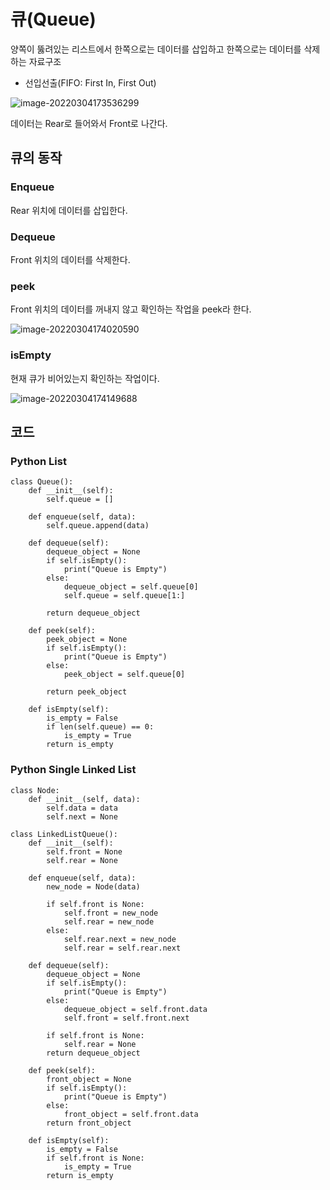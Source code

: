 # 큐(Queue)

양쪽이 뚫려있는 리스트에서 한쪽으로는 데이터를 삽입하고 한쪽으로는 데이터를 삭제하는 자료구조

- 선입선출(FIFO: First In, First Out)

![image-20220304173536299](C:\Users\gkgpa\AppData\Roaming\Typora\typora-user-images\image-20220304173536299.png)

데이터는 Rear로 들어와서 Front로 나간다.

## 큐의 동작

### Enqueue

Rear 위치에 데이터를 삽입한다.



### Dequeue

Front 위치의 데이터를 삭제한다.



### peek

Front 위치의 데이터를 꺼내지 않고 확인하는 작업을 peek라 한다.

![image-20220304174020590](C:\Users\gkgpa\AppData\Roaming\Typora\typora-user-images\image-20220304174020590.png)

### isEmpty

현재 큐가 비어있는지 확인하는 작업이다.

![image-20220304174149688](C:\Users\gkgpa\AppData\Roaming\Typora\typora-user-images\image-20220304174149688.png)



## 코드

### Python List

```
class Queue():
    def __init__(self):
        self.queue = []
        
    def enqueue(self, data):
        self.queue.append(data)
        
    def dequeue(self):
        dequeue_object = None
        if self.isEmpty():
            print("Queue is Empty")
        else:
            dequeue_object = self.queue[0]
            self.queue = self.queue[1:]
            
        return dequeue_object
            
    def peek(self):
        peek_object = None
        if self.isEmpty():
            print("Queue is Empty")
        else:
            peek_object = self.queue[0]
            
        return peek_object
            
    def isEmpty(self):
        is_empty = False
        if len(self.queue) == 0:
            is_empty = True
        return is_empty
```





### Python Single Linked List

```
class Node:
    def __init__(self, data):
        self.data = data
        self.next = None

class LinkedListQueue():
    def __init__(self):
        self.front = None
        self.rear = None
        
    def enqueue(self, data):
        new_node = Node(data)
        
        if self.front is None:
            self.front = new_node
            self.rear = new_node
        else:
            self.rear.next = new_node
            self.rear = self.rear.next
        
    def dequeue(self):
        dequeue_object = None
        if self.isEmpty():
            print("Queue is Empty")
        else:
            dequeue_object = self.front.data
            self.front = self.front.next
            
        if self.front is None:
            self.rear = None
        return dequeue_object
    
    def peek(self):
        front_object = None
        if self.isEmpty():
            print("Queue is Empty")
        else:
            front_object = self.front.data            
        return front_object
    
    def isEmpty(self):
        is_empty = False
        if self.front is None:
            is_empty = True
        return is_empty
```

